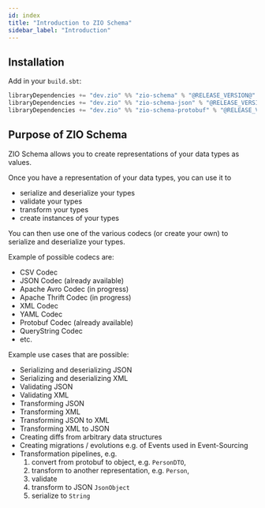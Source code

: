 ```yaml
---
id: index
title: "Introduction to ZIO Schema"
sidebar_label: "Introduction"
---
```


## Installation

Add in your `build.sbt`:

```scala
libraryDependencies += "dev.zio" %% "zio-schema" % "@RELEASE_VERSION@"
libraryDependencies += "dev.zio" %% "zio-schema-json" % "@RELEASE_VERSION@"
libraryDependencies += "dev.zio" %% "zio-schema-protobuf" % "@RELEASE_VERSION@"
```

## Purpose of ZIO Schema

ZIO Schema allows you to create representations of your data types as values.

Once you have a representation of your data types, you can use it to
- serialize and deserialize your types
- validate your types
- transform your types
- create instances of your types

You can then use one of the various codecs (or create your own) to serialize and deserialize your types.

Example of possible codecs are:
- CSV Codec
- JSON Codec (already available)
- Apache Avro Codec (in progress)
- Apache Thrift Codec (in progress)
- XML Codec
- YAML Codec
- Protobuf Codec (already available)
- QueryString Codec
- etc.

Example use cases that are possible:
- Serializing and deserializing JSON
- Serializing and deserializing XML
- Validating JSON
- Validating XML
- Transforming JSON
- Transforming XML
- Transforming JSON to XML
- Transforming XML to JSON
- Creating diffs from arbitrary data structures
- Creating migrations / evolutions e.g. of Events used in Event-Sourcing
- Transformation pipelines, e.g.
    1. convert from protobuf to object, e.g. `PersonDTO`,
    2. transform to another representation, e.g. `Person`,
    3. validate
    4. transform to JSON `JsonObject`
    5. serialize to `String`
